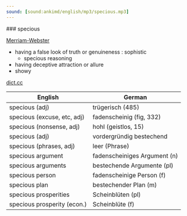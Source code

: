 ```yaml
---
sound: [sound:ankimd/english/mp3/specious.mp3]
---
```


\### specious

[Merriam-Webster](https://www.merriam-webster.com/dictionary/specious)

- having a false look of truth or genuineness : sophistic
    - specious reasoning
- having deceptive attraction or allure
- showy

[dict.cc](https://www.dict.cc/specious)

| English        | German       |
| -------------- | ------------ |
| specious (adj) | trügerisch (485) |
| specious (excuse, etc, adj) | fadenscheinig (fig, 332) |
| specious (nonsense, adj) | hohl (geistlos, 15) |
| specious (adj) | vordergründig bestechend |
| specious (phrases, adj) | leer (Phrase) |
| specious argument | fadenscheiniges Argument (n) |
| specious arguments | bestechende Argumente (pl) |
| specious person | fadenscheinige Person (f) |
| specious plan | bestechender Plan (m) |
| specious prosperities | Scheinblüten (pl) |
| specious prosperity (econ.) | Scheinblüte (f) |
